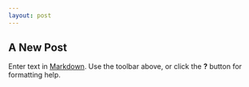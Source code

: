 ```yaml
---
layout: post
---
```



## A New Post

Enter text in [Markdown](http://daringfireball.net/projects/markdown/). Use the toolbar above, or click the **?** button for formatting help.
